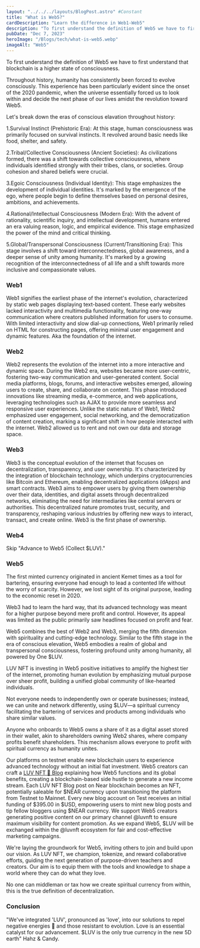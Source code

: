 ```yaml
---
layout: "../../../layouts/BlogPost.astro" #Constant
title: "What is Web5?"
cardDescription: "Learn the difference in Web1-Web5"
description: "To first understand the definition of Web5 we have to first understand that blockchain is a higher state of consciousness."
pubDate: "Dec 7, 2023"
heroImage: "/Blogs/tech/what-is-web5.webp"
imageAlt: "Web5"
---
```


To first understand the definition of Web5 we have to first understand that blockchain is a higher state of consciousness.

Throughout history, humanity has consistently been forced to evolve consciously. This experience has been particularly evident since the onset of the 2020 pandemic, when the universe essentially forced us to look within and decide the next phase of our lives amidst the revolution toward Web5.

Let's break down the eras of conscious elavation throughout history:

1.Survival Instinct (Prehistoric Era): At this stage, human consciousness was primarily focused on survival instincts. It revolved around basic needs like food, shelter, and safety.

2.Tribal/Collective Consciousness (Ancient Societies): As civilizations formed, there was a shift towards collective consciousness, where individuals identified strongly with their tribes, clans, or societies. Group cohesion and shared beliefs were crucial.

3.Egoic Consciousness (Individual Identity): This stage emphasizes the development of individual identities. It's marked by the emergence of the ego, where people begin to define themselves based on personal desires, ambitions, and achievements.

4.Rational/Intellectual Consciousness (Modern Era): With the advent of rationality, scientific inquiry, and intellectual development, humans entered an era valuing reason, logic, and empirical evidence. This stage emphasized the power of the mind and critical thinking.

5.Global/Transpersonal Consciousness (Current/Transitioning Era): This stage involves a shift toward interconnectedness, global awareness, and a deeper sense of unity among humanity. It's marked by a growing recognition of the interconnectedness of all life and a shift towards more inclusive and compassionate values.


### Web1

Web1 signifies the earliest phase of the internet's evolution, characterized by static web pages displaying text-based content. These early websites lacked interactivity and multimedia functionality, featuring one-way communication where creators published information for users to consume. With limited interactivity and slow dial-up connections, Web1 primarily relied on HTML for constructing pages, offering minimal user engagement and dynamic features. Aka the foundation of the internet.  

### Web2

Web2 represents the evolution of the internet into a more interactive and dynamic space. During the Web2 era, websites became more user-centric, fostering two-way communication and user-generated content. Social media platforms, blogs, forums, and interactive websites emerged, allowing users to create, share, and collaborate on content. This phase introduced innovations like streaming media, e-commerce, and web applications, leveraging technologies such as AJAX to provide more seamless and responsive user experiences. Unlike the static nature of Web1, Web2 emphasized user engagement, social networking, and the democratization of content creation, marking a significant shift in how people interacted with the internet. Web2 allowed us to rent and not own our data and storage space.

### Web3

Web3 is the conceptual evolution of the internet that focuses on decentralization, transparency, and user ownership. It's characterized by the integration of blockchain technology, which underpins cryptocurrencies like Bitcoin and Ethereum, enabling decentralized applications (dApps) and smart contracts. Web3 aims to empower users by giving them ownership over their data, identities, and digital assets through decentralized networks, eliminating the need for intermediaries like central servers or authorities. This decentralized nature promotes trust, security, and transparency, reshaping various industries by offering new ways to interact, transact, and create online. Web3 is the first phase of ownership.

### Web4

Skip "Advance to Web5 (Collect $LUV)."

### Web5

The first minted currency originated in ancient Kemet times as a tool for bartering, ensuring everyone had enough to lead a contented life without the worry of scarcity. However, we lost sight of its original purpose, leading to the economic reset in 2020.

Web3 had to learn the hard way, that its advanced technology was meant for a higher purpose beyond mere profit and control. However, its appeal was limited as the public primarily saw headlines focused on profit and fear.

Web5 combines the best of Web2 and Web3, merging the fifth dimension with spirituality and cutting-edge technology. Similar to the fifth stage in the era of conscious elevation, Web5 embodies a realm of global and transpersonal consciousness, fostering profound unity among humanity, all powered by One $LUV.

LUV NFT is investing in Web5 positive initiatives to amplify the highest tier of the internet, promoting human evolution by emphasizing mutual purpose over sheer profit, building a unified global community of like-hearted individuals. 

Not everyone needs to independently own or operate businesses; instead, we can unite and network differently, using $LUV—a spiritual currency facilitating the bartering of services and products among individuals who share similar values.

Anyone who onboards to Web5 owns a share of it as a digital asset stored in their wallet, akin to shareholders owning Web2 shares, where company profits benefit shareholders. This mechanism allows everyone to profit with spiritual currency as humanity unites.

Our platforms on testnet enable new blockchain users to experience advanced technology without an initial fiat investment. Web5 creators can craft a <a href="https://blog.luvnft.com">LUV NFT 💬 Blog</a> explaining how Web5 functions and its global benefits, creating a blockchain-based side hustle to generate a new income stream. Each LUV NFT Blog post on Near blockchain becomes an NFT, potentially saleable for $NEAR currency upon transitioning the platform from Testnet to Mainnet. Every new blog account on Test receives an initial funding of $395.00 in $USD, empowering users to mint new blog posts and tip fellow bloggers using $NEAR currency. We support Web5 creators generating positive content on our primary channel @luvnft to ensure maximum visibility for content promotion. As we expand Web5, $LUV will be exchanged within the @luvnft ecosystem for fair and cost-effective marketing campaigns.

We're laying the groundwork for Web5, inviting others to join and build upon our vision. As LUV NFT, we champion, tokenize, and reward collaborative efforts, guiding the next generation of purpose-driven teachers and creators. Our aim is to equip them with the tools and knowledge to shape a world where they can do what they love. 

No one can middleman or tax how we create spiritual currency from within, this is the true definition of decentralization.  

### Conclusion
"We've integrated 'LUV', pronounced as 'love', into our solutions to repel negative energies 🧿 and those resistant to evolution. Love is an essential catalyst for our advancement. $LUV is the only true currency in the new 5D earth" Hahz & Candy.
